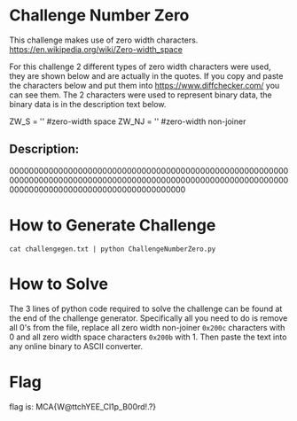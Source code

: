 # Challenge Number Zero

This challenge makes use of zero width characters.
https://en.wikipedia.org/wiki/Zero-width_space

For this challenge 2 different types of zero width characters were used, they are shown below and are actually in the quotes. If you copy and paste the characters below and put them into https://www.diffchecker.com/ you can see them. The 2 characters were used to represent binary data, the binary data is in the description text below.

ZW_S = '​' #zero-width space
ZW_NJ = '‌' #zero-width non-joiner

## Description:

000000000000000000000000000000000000000000000000000000000000000000000000000000000000000000000000000000000000000000000000000000000000000000000000000000

# How to Generate Challenge

    cat challengegen.txt | python ChallengeNumberZero.py

# How to Solve

The 3 lines of python code required to solve the challenge can be found at the end of the challenge generator. Specifically all you need to do is remove all 0's from the file, replace all zero width non-joiner `0x200c` characters with 0 and all zero width space characters `0x200b` with 1. Then paste the text into any online binary to ASCII converter.

# Flag

flag is: MCA{W@ttchYEE_Cl1p_B00rd!.?}
